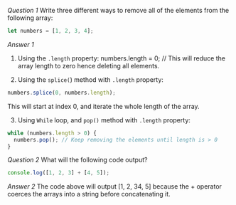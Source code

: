 *Question 1*
Write three different ways to remove all of the elements from the following array:

```js
let numbers = [1, 2, 3, 4];
```

*Answer 1*
1. Using the `.length` property:
numbers.length = 0; // This will reduce the array length to zero hence deleting all elements.

2. Using the `splice(`) method with `.length` property:

```js
numbers.splice(0, numbers.length);
```

This will start at index 0, and iterate the whole length of the array.

3. Using `While` loop, and `pop()` method with `.length` property:

```js
while (numbers.length > 0) {
  numbers.pop(); // Keep removing the elements until length is > 0
}
```

*Question 2*
What will the following code output?

```js
console.log([1, 2, 3] + [4, 5]);
```

*Answer 2*
The code above will output [1, 2, 34, 5] because the + operator coerces the arrays into a string before concatenating it.
